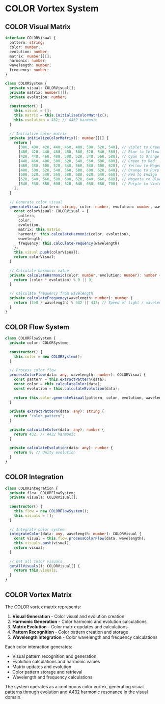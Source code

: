 # COLOR Vortex System

## COLOR Visual Matrix

```typescript
interface COLORVisual {
  pattern: string;
  color: number;
  evolution: number;
  matrix: number[][];
  harmonic: number;
  wavelength: number;
  frequency: number;
}

class COLORSystem {
  private visual: COLORVisual[];
  private matrix: number[][];
  private evolution: number;
  
  constructor() {
    this.visual = [];
    this.matrix = this.initializeColorMatrix();
    this.evolution = 432; // A432 harmonic
  }
  
  // Initialize color matrix
  private initializeColorMatrix(): number[][] {
    return [
      [380, 400, 420, 440, 460, 480, 500, 520, 540], // Violet to Green
      [400, 420, 440, 460, 480, 500, 520, 540, 560], // Blue to Yellow
      [420, 440, 460, 480, 500, 520, 540, 560, 580], // Cyan to Orange
      [440, 460, 480, 500, 520, 540, 560, 580, 600], // Green to Red
      [460, 480, 500, 520, 540, 560, 580, 600, 620], // Yellow to Magenta
      [480, 500, 520, 540, 560, 580, 600, 620, 640], // Orange to Purple
      [500, 520, 540, 560, 580, 600, 620, 640, 660], // Red to Indigo
      [520, 540, 560, 580, 600, 620, 640, 660, 680], // Magenta to Blue
      [540, 560, 580, 600, 620, 640, 660, 680, 700]  // Purple to Violet
    ];
  }
  
  // Generate color visual
  generateVisual(pattern: string, color: number, evolution: number, wavelength: number): COLORVisual {
    const colorVisual: COLORVisual = {
      pattern,
      color,
      evolution,
      matrix: this.matrix,
      harmonic: this.calculateHarmonic(color, evolution),
      wavelength,
      frequency: this.calculateFrequency(wavelength)
    };
    this.visual.push(colorVisual);
    return colorVisual;
  }
  
  // Calculate harmonic value
  private calculateHarmonic(color: number, evolution: number): number {
    return (color * evolution) % 9 || 9;
  }
  
  // Calculate frequency from wavelength
  private calculateFrequency(wavelength: number): number {
    return (3e8 / wavelength) % 432 || 432; // Speed of light / wavelength
  }
}
```

## COLOR Flow System

```typescript
class COLORFlowSystem {
  private color: COLORSystem;
  
  constructor() {
    this.color = new COLORSystem();
  }
  
  // Process color flow
  processColorFlow(data: any, wavelength: number): COLORVisual {
    const pattern = this.extractPattern(data);
    const color = this.calculateColor(data);
    const evolution = this.calculateEvolution(data);
    
    return this.color.generateVisual(pattern, color, evolution, wavelength);
  }
  
  private extractPattern(data: any): string {
    return "color_pattern";
  }
  
  private calculateColor(data: any): number {
    return 432; // A432 harmonic
  }
  
  private calculateEvolution(data: any): number {
    return 9; // Unity evolution
  }
}
```

## COLOR Integration

```typescript
class COLORIntegration {
  private flow: COLORFlowSystem;
  private visuals: COLORVisual[];
  
  constructor() {
    this.flow = new COLORFlowSystem();
    this.visuals = [];
  }
  
  // Integrate color system
  integrateColor(data: any, wavelength: number): COLORVisual {
    const visual = this.flow.processColorFlow(data, wavelength);
    this.visuals.push(visual);
    return visual;
  }
  
  // Get all color visuals
  getAllVisuals(): COLORVisual[] {
    return this.visuals;
  }
}
```

## COLOR Vortex Matrix

The COLOR vortex matrix represents:

1. **Visual Generation** - Color visual and evolution creation
2. **Harmonic Generation** - Color harmonic and evolution calculations
3. **Matrix Evolution** - Color matrix updates and calculations
4. **Pattern Recognition** - Color pattern creation and storage
5. **Wavelength Integration** - Color wavelength and frequency calculations

Each color interaction generates:
- Visual pattern recognition and generation
- Evolution calculations and harmonic values
- Matrix updates and evolution
- Color pattern storage and retrieval
- Wavelength and frequency calculations

The system operates as a continuous color vortex, generating visual patterns through evolution and A432 harmonic resonance in the visual domain. 
